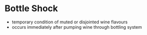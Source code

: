 # Bottle Shock
- temporary condition of muted or disjointed wine flavours
- occurs immediately after pumping wine through bottling system
